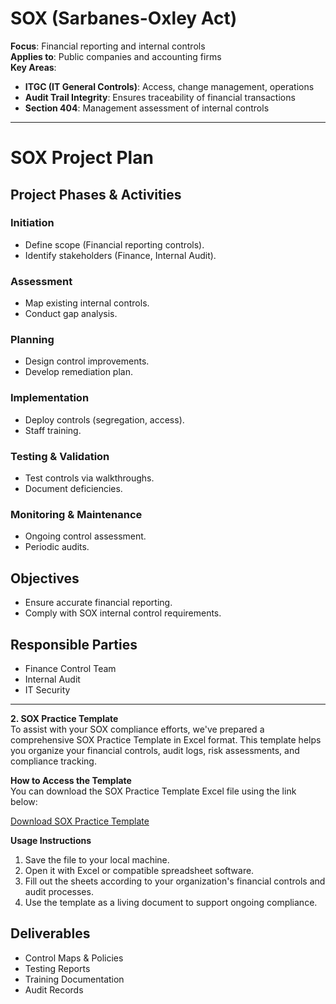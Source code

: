 # SOX (Sarbanes-Oxley Act)

**Focus**: Financial reporting and internal controls  
**Applies to**: Public companies and accounting firms  
**Key Areas**:
- **ITGC (IT General Controls)**: Access, change management, operations
- **Audit Trail Integrity**: Ensures traceability of financial transactions
- **Section 404**: Management assessment of internal controls

---

# SOX Project Plan

## Project Phases & Activities

### Initiation
- Define scope (Financial reporting controls).
- Identify stakeholders (Finance, Internal Audit).

### Assessment
- Map existing internal controls.
- Conduct gap analysis.

### Planning
- Design control improvements.
- Develop remediation plan.

### Implementation
- Deploy controls (segregation, access).
- Staff training.

### Testing & Validation
- Test controls via walkthroughs.
- Document deficiencies.

### Monitoring & Maintenance
- Ongoing control assessment.
- Periodic audits.

## Objectives
- Ensure accurate financial reporting.
- Comply with SOX internal control requirements.

## Responsible Parties
- Finance Control Team
- Internal Audit
- IT Security

---

**2. SOX Practice Template**  
To assist with your SOX compliance efforts, we've prepared a comprehensive SOX Practice Template in Excel format. This template helps you organize your financial controls, audit logs, risk assessments, and compliance tracking.

**How to Access the Template**  
You can download the SOX Practice Template Excel file using the link below:

[Download SOX Practice Template](https://github.com/agustus9/grc-portfolio/financial-regulations/SOX_Practice_Template.xlsx)

**Usage Instructions**  
1. Save the file to your local machine.  
2. Open it with Excel or compatible spreadsheet software.  
3. Fill out the sheets according to your organization's financial controls and audit processes.  
4. Use the template as a living document to support ongoing compliance.

## Deliverables
- Control Maps & Policies
- Testing Reports
- Training Documentation
- Audit Records
